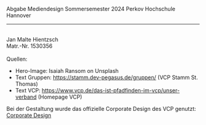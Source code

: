 Abgabe Mediendesign Sommersemester 2024 Perkov Hochschule Hannover<hr><br>
Jan Malte Hientzsch<br> 
Matr.-Nr. 1530356
<br><br>
Quellen:
- Hero-Image: Isaiah Ransom on Unsplash
- Text Gruppen: https://stamm.dev-pegasus.de/gruppen/ (VCP Stamm St. Thomas)
- Text VCP: https://www.vcp.de/das-ist-pfadfinden-im-vcp/unser-verband (Homepage VCP)

Bei der Gestaltung wurde das offizielle Corporate Design des VCP genutzt:
[Corporate Design](./bin/VCP-Gestaltunsrichtlinien_web_V1.pdf)